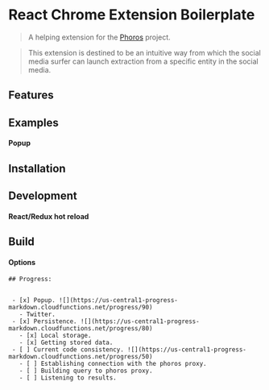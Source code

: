 # React Chrome Extension Boilerplate

> A helping extension for the [Phoros]() project.

> This extension is destined to be an intuitive way from which the social media surfer can launch extraction from a specific entity in the social media.

## Features


## Examples

#### Popup

## Installation


## Development


#### React/Redux hot reload


## Build


#### Options
```
## Progress:


 - [x] Popup. ![](https://us-central1-progress-markdown.cloudfunctions.net/progress/90)
   - Twitter.
 - [x] Persistence. ![](https://us-central1-progress-markdown.cloudfunctions.net/progress/80)
   - [x] Local storage.
   - [x] Getting stored data.
 - [ ] Current code consistency. ![](https://us-central1-progress-markdown.cloudfunctions.net/progress/50)
   - [ ] Establishing connection with the phoros proxy.
   - [ ] Building query to phoros proxy.
   - [ ] Listening to results.




